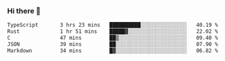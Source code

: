 ### Hi there 👋

<!--
**WShiBin/WShiBin** is a ✨ _special_ ✨ repository because its `README.md` (this file) appears on your GitHub profile.

Here are some ideas to get you started:

- 🔭 I’m currently working on ...
- 🌱 I’m currently learning ...
- 👯 I’m looking to collaborate on ...
- 🤔 I’m looking for help with ...
- 💬 Ask me about ...
- 📫 How to reach me: ...
- 😄 Pronouns: ...
- ⚡ Fun fact: ...
-->

<!--START_SECTION:waka-->

```txt
TypeScript       3 hrs 23 mins   ██████████░░░░░░░░░░░░░░░   40.19 %
Rust             1 hr 51 mins    █████▓░░░░░░░░░░░░░░░░░░░   22.02 %
C                47 mins         ██▒░░░░░░░░░░░░░░░░░░░░░░   09.40 %
JSON             39 mins         ██░░░░░░░░░░░░░░░░░░░░░░░   07.90 %
Markdown         34 mins         █▓░░░░░░░░░░░░░░░░░░░░░░░   06.82 %
```

<!--END_SECTION:waka-->
